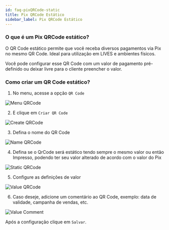 ```yaml
---
id: faq-pixQRCode-static
title: Pix QRCode Estático
sidebar_label: Pix QRCode Estático
---
```


### O que é um Pix QRCode estático?

O QR Code estático permite que você receba diversos pagamentos via Pix no mesmo QR Code. Ideal para utilização em LIVES e ambientes físicos.

Você pode configurar esse QR Code com um valor de pagamento pré-definido ou deixar livre para o cliente preencher o valor.

### Como criar um QR Code estático?

1. No menu, acesse a opção `QR Code`

![Menu QRCode](/img/FAQ/QrCode-menu.png)

2. E clique em `Criar QR Code`

![Create QRCode](/img/FAQ/QrCode-btn.png)

3. Defina o nome do QR Code

![Name QRCode](/img/FAQ/QrCode-name.png)

4. Defina se o QrCode será estático tendo sempre o mesmo valor ou então Impresso, podendo ter seu valor alterado de acordo com o valor do Pix

![Static QRCode](/img/FAQ/QrCode-static.png)

5. Configure as definições de valor

![Value QRCode](/img/FAQ/QrCode-value.png)

6. Caso deseje, adicione um comentário ao QR Code, exemplo: data de validade, campanha de vendas, etc.

![Value Comment](/img/FAQ/QrCode-comment.png)

Após a configuração clique em `Salvar`.